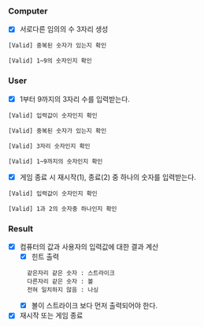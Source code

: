 ### Computer

- [x] 서로다른 임의의 수 3자리 생성

```
[Valid] 중복된 숫자가 있는지 확인

[Valid] 1~9의 숫자인지 확인
```

### User

- [x] 1부터 9까지의 3자리 수를 입력받는다.

```
[Valid] 입력값이 숫자인지 확인

[Valid] 중복된 숫자가 있는지 확인

[Valid] 3자리 숫자인지 확인

[Valid] 1~9까지의 숫자인지 확인
```


- [x] 게임 종료 시 재시작(1), 종료(2) 중 하나의 숫자를 입력받는다.

```
[Valid] 입력값이 숫자인지 확인

[Valid] 1과 2의 숫자중 하나인지 확인
```

### Result

- [x] 컴퓨터의 값과 사용자의 입력값에 대한 결과 계산
  - [x] 힌트 출력
  ```
    같은자리 같은 숫자 : 스트라이크
    다른자리 같은 숫자 : 볼
    전혀 일치하지 않음 : 나싱
  ```
  -[x] 볼이 스트라이크 보다 먼저 출력되어야 한다.  

- [x] 재시작 또는 게임 종료